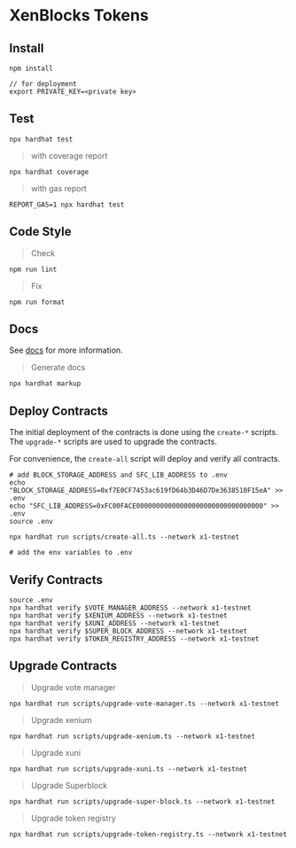 # XenBlocks Tokens

## Install

```shell
npm install

// for deployment
export PRIVATE_KEY=<private key>
```

## Test

```shell
npx hardhat test
```

> with coverage report

```shell
npx hardhat coverage
```

> with gas report

```shell
REPORT_GAS=1 npx hardhat test
```

## Code Style

> Check

```shell
npm run lint
```

> Fix

```shell
npm run format
```

## Docs

See [docs](./docs) for more information.

> Generate docs

```shell
npx hardhat markup
```

## Deploy Contracts

The initial deployment of the contracts is done using the `create-*` scripts. The `upgrade-*` scripts are used to upgrade the contracts.

For convenience, the `create-all` script will deploy and verify all contracts.

```shell
# add BLOCK_STORAGE_ADDRESS and SFC_LIB_ADDRESS to .env
echo "BLOCK_STORAGE_ADDRESS=0xf7E0CF7453ac619fD64b3D46D7De3638510F15eA" >> .env
echo "SFC_LIB_ADDRESS=0xFC00FACE00000000000000000000000000000000" >> .env
source .env

npx hardhat run scripts/create-all.ts --network x1-testnet

# add the env variables to .env
```

## Verify Contracts

```shell
source .env
npx hardhat verify $VOTE_MANAGER_ADDRESS --network x1-testnet
npx hardhat verify $XENIUM_ADDRESS --network x1-testnet
npx hardhat verify $XUNI_ADDRESS --network x1-testnet
npx hardhat verify $SUPER_BLOCK_ADDRESS --network x1-testnet
npx hardhat verify $TOKEN_REGISTRY_ADDRESS --network x1-testnet
```

## Upgrade Contracts

> Upgrade vote manager

```shell
npx hardhat run scripts/upgrade-vote-manager.ts --network x1-testnet
```

> Upgrade xenium

```shell
npx hardhat run scripts/upgrade-xenium.ts --network x1-testnet
```

> Upgrade xuni

```shell
npx hardhat run scripts/upgrade-xuni.ts --network x1-testnet
```

> Upgrade Superblock

```shell
npx hardhat run scripts/upgrade-super-block.ts --network x1-testnet
```

> Upgrade token registry

```shell
npx hardhat run scripts/upgrade-token-registry.ts --network x1-testnet
```
